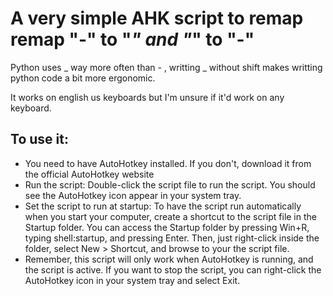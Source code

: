 # A very simple AHK script to remap remap "-" to "_" and "_" to "-"
Python uses _ way more often than - , writting _ without shift makes writting python code a bit more ergonomic.

It works on english us keyboards but I'm unsure if it'd work on any keyboard.

## To use it:
- You need to have AutoHotkey installed. If you don't,  download it from the official AutoHotkey website
- Run the script: Double-click the script file to run the script. You should see the AutoHotkey icon appear in your system tray.
- Set the script to run at startup: To have the script run automatically when you start your computer, create a shortcut to the script file in the Startup folder. You can access the Startup folder by pressing Win+R, typing shell:startup, and pressing Enter. Then, just right-click inside the folder, select New > Shortcut, and browse to your the script file.
- Remember, this script will only work when AutoHotkey is running, and the script is active. If you want to stop the script, you can right-click the AutoHotkey icon in your system tray and select Exit.